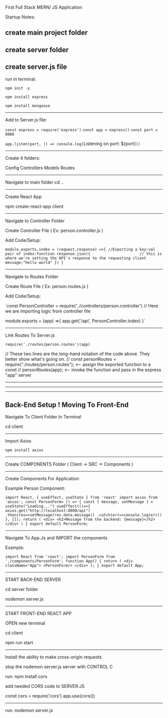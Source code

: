 First Full Stack MERN/ JS Application

Startup Notes:

create main project folder
------------------------------------------
create server folder
------------------------------------------
create server.js file
------------------------------------------
run in terminal:

`npm init -y`

`npm install express`

`npm install mongoose`

------------------------------------------
Add to Server.js file:

`const express = require('express')`
`const app = express()`
`const port = 8000`

`app.listen(port, () => console.log(`Listening on port: ${port}`))`

------------------------------------------

Create 4 folders:

Config
Controllers
Models
Routes

------------------------------------------

Navigate to main folder
cd ..

------------------------------------------
Create React App

npm create-react-app client

------------------------------------------

Navigate to Controller Folder

Create Controller File ( Ex: person.controller.js )

Add Code/Setup:

`module.exports.index = (request,response) =>{ //Exporting a key:val pair of index:function
response.json({                      // this is where we're setting the API's response to the requesting client
message:"hello world"
})
}`

------------------------------------------

Navigate to Routes Folder

Create Route File ( Ex: person.routes.js )

Add Code/Setup:

`const PersonController = require('../controllers/person.controller') // Here we are importing logic from controller file

module.exports = (app) =>{
app.get('/api', PersonController.index)
}`

------------------------------------------

Link Routes To Server.js

`require('./routes/person.routes')(app)`

// These two lines are the long-hand notation of the code above. They better show what's going on.
    // const personRoutes = require("./routes/person.routes");  <-- assign the exported function to a const
    // personRoutes(app);     <-- invoke the function and pass in the express "app" server

------------------------------------------
------------------------------------------
------------------------------------------

Back-End Setup ! Moving To Front-End
------------------------------------------

Navigate To Client Folder In Terminal

cd client

------------------------------------------

Import Axios

`npm install axios`

------------------------------------------

Create COMPONENTS Folder ( Client -> SRC -> Components )

------------------------------------------

Create Components For Application

Example Person Component:

`import React, { useEffect, useState } from 'react'
import axios from 'axios';
const PersonForm= () => {
    const [ message, setMessage ] = useState("Loading...")
    useEffect(()=>{
        axios.get("http://localhost:8000/api")
            .then(res=>setMessage(res.data.message))
            .catch(err=>console.log(err))
    }, []);
    return (
        <div>
            <h2>Message from the backend: {message}</h2>
        </div>
    )
}
export default PersonForm;`

------------------------------------------

Navigate To App.Js and IMPORT the components

Example:

`import React from 'react';
import PersonForm from './components/PersonForm';
function App() {
  return (
    <div className="App">
      <PersonForm/>
    </div>
  );
}
export default App;`

------------------------------------------

START BACK-END SERVER

cd server folder

nodemon server.js 

------------------------------------------

START FRONT-END REACT APP

OPEN new terminal

cd client

npm run start

------------------------------------------

Install the ability to make cross-origin requests

stop the nodemon server.js server with CONTROL C

run:
npm install cors


add needed CORS code to SERVER.JS

const cors = require('cors')
app.use(cors())

------------------------------------------

run: nodemon server.js




